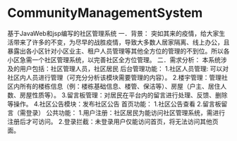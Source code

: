 # CommunityManagementSystem
基于JavaWeb和jsp编写的社区管理系统
一．背景：
突如其来的疫情，给大家生活带来了许多的不变，为尽早的战胜疫情，导致大多数人居家隔离、线上办公，且暴露出各小区针对小区业主、租户人员管理等其他全方位的管理的不到位。所以各小区急需一个社区管理系统，以完善社区全方位管理。
二．需求分析：
本系统涉及的用户包括：社区管理人员，社区居民
后台管理功能：
1.社区人员管理: 可以对社区内人员进行管理（可充分分析该模块需要管理的内容）。
2.楼宇管理：管理社区内所有的楼栋信息（例：楼栋基础信息、楼管、保洁等）、房屋（户主、居住人数、房屋性质等）。
3.留言板管理：对居民在平台内的留言进行处理、反馈、删除等操作。
4.社区公告模块：发布社区公告
首页功能：
1.社区公告查看
2.留言板留言（需登录）
公共功能：
1.用户注册：社区居民为能访问社区管理系统，需进行注册后才可访问。
2.登录拦截：未登录用户仅能访问首页，将无法访问其他页面。
